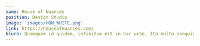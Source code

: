 ```yaml
---
name: House of Nuances 
position: Design Studio 
image: 'images/HON_WHITE.png'
link: https://houseofnuances.com/
blurb: Quamquam id quidem, infinitum est in hac urbe, Ita multo sanguine profuso in laetitia et in victoria est mortuus. Atqui pugnantibus et contrariis studiis semper.
---
```

